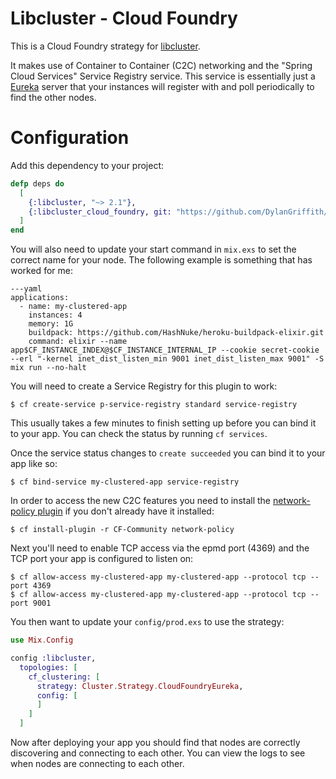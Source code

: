 # Libcluster - Cloud Foundry

This is a Cloud Foundry strategy for [libcluster](https://github.com/bitwalker/libcluster).

It makes use of Container to Container (C2C) networking and the "Spring Cloud Services" Service Registry service. This service is essentially just a [Eureka](https://github.com/Netflix/eureka) server that your instances will register with and poll periodically to find the other nodes.

# Configuration

Add this dependency to your project:

```elixir
defp deps do
  [
    {:libcluster, "~> 2.1"},
    {:libcluster_cloud_foundry, git: "https://github.com/DylanGriffith/libcluster-cloud-foundry.git"},
  ]
end
```

You will also need to update your start command in `mix.exs` to set the correct name for your node. The following example is something that has worked for me:

```
---yaml
applications:
  - name: my-clustered-app
    instances: 4
    memory: 1G
    buildpack: https://github.com/HashNuke/heroku-buildpack-elixir.git
    command: elixir --name app$CF_INSTANCE_INDEX@$CF_INSTANCE_INTERNAL_IP --cookie secret-cookie --erl "-kernel inet_dist_listen_min 9001 inet_dist_listen_max 9001" -S mix run --no-halt
```

You will need to create a Service Registry for this plugin to work:

```
$ cf create-service p-service-registry standard service-registry
```

This usually takes a few minutes to finish setting up before you can bind it to your app. You can check the status by running `cf services`.

Once the service status changes to `create succeeded` you can bind it to your app like so:

```
$ cf bind-service my-clustered-app service-registry
```

In order to access the new C2C features you need to install the [network-policy plugin](https://github.com/cloudfoundry-incubator/cf-networking-release) if you don't already have it installed:

```
$ cf install-plugin -r CF-Community network-policy
```

Next you'll need to enable TCP access via the epmd port (4369) and the TCP port your app is configured to listen on:

```
$ cf allow-access my-clustered-app my-clustered-app --protocol tcp --port 4369
$ cf allow-access my-clustered-app my-clustered-app --protocol tcp --port 9001
```

You then want to update your `config/prod.exs` to use the strategy:

```elixir
use Mix.Config

config :libcluster,
  topologies: [
    cf_clustering: [
      strategy: Cluster.Strategy.CloudFoundryEureka,
      config: [
      ]
    ]
  ]
```

Now after deploying your app you should find that nodes are correctly discovering and connecting to each other. You can view the logs to see when nodes are connecting to each other.
